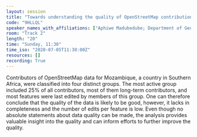 ```yaml
---
layout: session
title: "Towards understanding the quality of OpenStreetMap contributions: Results of an intrinsic quality assessment of data for Mozambique"
code: "9HLLQL"
speaker_names_with_affiliations: ["Aphiwe Madubedube; Department of Geography, Geoinformatics and Meteorology, University of Pretoria, Pretoria, South Africa;\r", "Serena Coetzee; Department of Geography, Geoinformatics and Meteorology, University of Pretoria, Pretoria, South Africa;\r", "Victoria Rautenbach; Department of Geography, Geoinformatics and Meteorology, University of Pretoria, Pretoria, South Africa;"]
room: "Track 2"
length: "20"
time: "Sunday, 11:30"
time_iso: "2020-07-05T11:30:00Z"
resources: []
recording: True
---
```

Contributors of OpenStreetMap data for Mozambique, a country in Southern Africa, were classified into four distinct groups. The most active group included 25% of all contributors, most of them long-term contributors, and most features were last edited by members of this group. One can therefore conclude that the quality of the data is likely to be good, however, it lacks in completeness and the number of edits per feature is low. Even though no absolute statements about data quality can be made, the analysis provides valuable insight into the quality and can inform efforts to further improve the quality.
